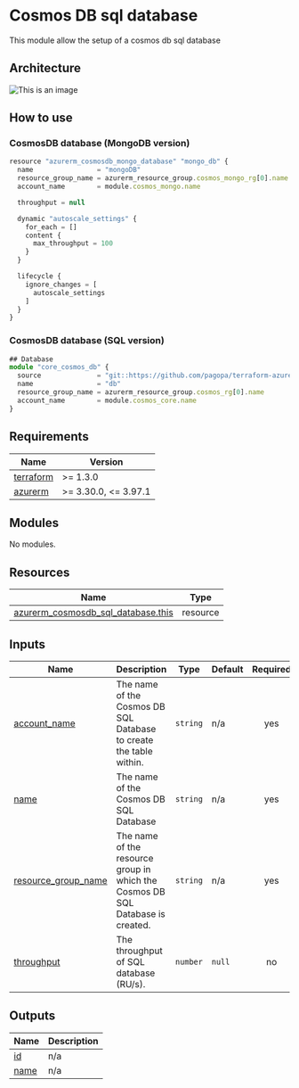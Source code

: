 # Cosmos DB sql database

This module allow the setup of a cosmos db sql database

## Architecture

![This is an image](./docs/module-arch.drawio.png)

## How to use

### CosmosDB database (MongoDB version)

```ts
resource "azurerm_cosmosdb_mongo_database" "mongo_db" {
  name                = "mongoDB"
  resource_group_name = azurerm_resource_group.cosmos_mongo_rg[0].name
  account_name        = module.cosmos_mongo.name

  throughput = null

  dynamic "autoscale_settings" {
    for_each = []
    content {
      max_throughput = 100
    }
  }

  lifecycle {
    ignore_changes = [
      autoscale_settings
    ]
  }
}
```

### CosmosDB database (SQL version)

```ts
## Database
module "core_cosmos_db" {
  source              = "git::https://github.com/pagopa/terraform-azurerm-v3.git//cosmosdb_sql_database?ref=v8.8.0"
  name                = "db"
  resource_group_name = azurerm_resource_group.cosmos_rg[0].name
  account_name        = module.cosmos_core.name
}
```

<!-- markdownlint-disable -->
<!-- BEGINNING OF PRE-COMMIT-TERRAFORM DOCS HOOK -->
## Requirements

| Name | Version |
|------|---------|
| <a name="requirement_terraform"></a> [terraform](#requirement\_terraform) | >= 1.3.0 |
| <a name="requirement_azurerm"></a> [azurerm](#requirement\_azurerm) | >= 3.30.0, <= 3.97.1 |

## Modules

No modules.

## Resources

| Name | Type |
|------|------|
| [azurerm_cosmosdb_sql_database.this](https://registry.terraform.io/providers/hashicorp/azurerm/latest/docs/resources/cosmosdb_sql_database) | resource |

## Inputs

| Name | Description | Type | Default | Required |
|------|-------------|------|---------|:--------:|
| <a name="input_account_name"></a> [account\_name](#input\_account\_name) | The name of the Cosmos DB SQL Database to create the table within. | `string` | n/a | yes |
| <a name="input_name"></a> [name](#input\_name) | The name of the Cosmos DB SQL Database | `string` | n/a | yes |
| <a name="input_resource_group_name"></a> [resource\_group\_name](#input\_resource\_group\_name) | The name of the resource group in which the Cosmos DB SQL Database is created. | `string` | n/a | yes |
| <a name="input_throughput"></a> [throughput](#input\_throughput) | The throughput of SQL database (RU/s). | `number` | `null` | no |

## Outputs

| Name | Description |
|------|-------------|
| <a name="output_id"></a> [id](#output\_id) | n/a |
| <a name="output_name"></a> [name](#output\_name) | n/a |
<!-- END OF PRE-COMMIT-TERRAFORM DOCS HOOK -->
